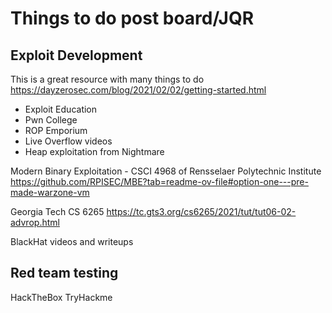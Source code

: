 # Things to do post board/JQR

## Exploit Development
This is a great resource with many things to do
https://dayzerosec.com/blog/2021/02/02/getting-started.html
- Exploit Education
- Pwn College
- ROP Emporium
- Live Overflow videos
- Heap exploitation from Nightmare

Modern Binary Exploitation - CSCI 4968 of Rensselaer Polytechnic Institute
https://github.com/RPISEC/MBE?tab=readme-ov-file#option-one---pre-made-warzone-vm

Georgia Tech CS 6265
https://tc.gts3.org/cs6265/2021/tut/tut06-02-advrop.html

BlackHat videos and writeups

## Red team testing
HackTheBox
TryHackme